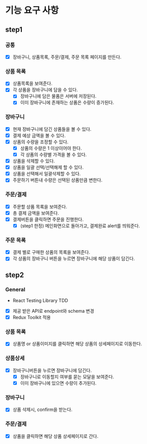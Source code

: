 # 기능 요구 사항

## step1

### 공통

- [x] 장바구니, 상품목록, 주문/결제, 주문 목록 페이지를 만든다.

### 상품 목록

- [x] 상품목록을 보여준다.
- [x] 각 상품을 장바구니에 담을 수 있다.
  - [x] 장바구니에 담은 물품은 서버에 저장된다.
  - [x] 이미 장바구니에 존재하는 상품은 수량이 증가된다.

### 장바구니

- [x] 현재 장바구니에 담긴 상품들을 볼 수 있다.
- [x] 결제 예상 금액을 볼 수 있다.
- [x] 상품의 수량을 조정할 수 있다.
  - [x] 상품의 수량은 1 이상이어야 한다.
  - [x] 각 상품의 수량별 가격을 볼 수 있다.
- [x] 상품을 삭제할 수 있다.
- [x] 상품을 일괄 선택/선택해제 할 수 있다.
- [x] 상품을 선택해서 일괄삭제할 수 있다.
- [x] 주문하기 버튼내 수량은 선택된 상품만큼 변한다.

### 주문/결제

- [x] 주문할 상품 목록을 보여준다.
- [x] 총 결제 금액을 보여준다.
- [x] 결제버튼을 클릭하면 주문을 진행한다.
  - [x] (step1 한정) 메인화면으로 돌아가고, 결제완료 alert를 띄워준다.

### 주문 목록

- [x] 결제 별로 구매한 상품의 목록을 보여준다.
- [x] 각 상품의 장바구니 버튼을 누르면 장바구니에 해당 상품이 담긴다.

## step2

### General

- React Testing Library TDD
- [x] 제공 받은 API로 endpoint와 schema 변경
- [x] Redux Toolkit 적용

### 상품 목록

- [x] 상품명 or 상품이미지를 클릭하면 해당 상품의 상세페이지로 이동한다.

### 상품상세

- [x] 장바구니버튼을 누르면 장바구니에 담긴다.
  - [x] 장바구니로 이동할지 여부를 묻는 모달을 보여준다.
  - [x] 이미 장바구니에 있으면 수량이 추가된다.

### 장바구니

- [x] 상품 삭제시, confirm을 받는다.

### 주문/결제

- [x] 상품을 클릭하면 해당 상품 상세페이지로 간다.
